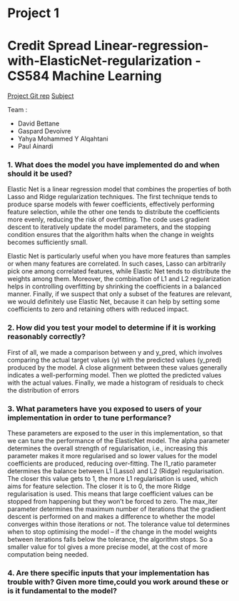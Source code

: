 # Project 1 


# Credit Spread Linear-regression-with-ElasticNet-regularization - CS584 Machine Learning

[Project Git rep](https://github.com/PaulAnrd/Credit-Spread-Linear-regression-with-ElasticNet-regularization/tree/main)
[Subject](https://github.com/Fall2024CS584/Project1)

Team :
- David Bettane
- Gaspard Devoivre
- Yahya Mohammed Y Alqahtani 
- Paul Ainardi


### 1. What does the model you have implemented do and when should it be used?
Elastic Net is a linear regression model that combines the properties of both Lasso and Ridge regularization techniques. The first technique tends to produce sparse models with fewer coefficients, effectively performing feature selection, while the other one tends to distribute the coefficients more evenly, reducing the risk of overfitting. The code uses gradient descent to iteratively update the model parameters, and the stopping condition ensures that the algorithm halts when the change in weights becomes sufficiently small.

Elastic Net is particularly useful when you have more features than samples or when many features are correlated. In such cases, Lasso can arbitrarily pick one among correlated features, while Elastic Net tends to distribute the weights among them. Moreover, the combination of L1 and L2 regularization helps in controlling overfitting by shrinking the coefficients in a balanced manner. Finally, if we suspect that only a subset of the features are relevant, we would definitely use Elastic Net, because it can help by setting some coefficients to zero and retaining others with reduced impact.




### 2. How did you test your model to determine if it is working reasonably correctly?
First of all, we made a comparison between y and y_pred, which involves comparing the actual target values (y) with the predicted values (y_pred) produced by the model. A close alignment between these values generally indicates a well-performing model. Then we plotted the predicted values with the actual values. Finally, we made a histogram of residuals to check the distribution of errors


### 3. What parameters have you exposed to users of your implementation in order to tune performance?
These parameters are exposed to the user in this implementation, so that we can tune the performance of the ElasticNet model. The alpha parameter determines the overall strength of regularisation, i.e., increasing this parameter makes it more regularised and so lower values for the model coefficients are produced, reducing over-fitting. The l1_ratio parameter determines the balance between L1 (Lasso) and L2 (Ridge) regularisation. The closer this value gets to 1, the more L1 regularisation is used, which aims for feature selection. The closer it is to 0, the more Ridge regularisation is used. This means that large coefficient values can be stopped from happening but they won’t be forced to zero. The max_iter parameter determines the maximum number of iterations that the gradient descent is performed on and makes a difference to whether the model converges within those iterations or not. The tolerance value tol determines when to stop optimising the model – if the change in the model weights between iterations falls below the tolerance, the algorithm stops. So a smaller value for tol gives a more precise model, at the cost of more computation being needed.


### 4. Are there specific inputs that your implementation has trouble with? Given more time,could you work around these or is it fundamental to the model?
